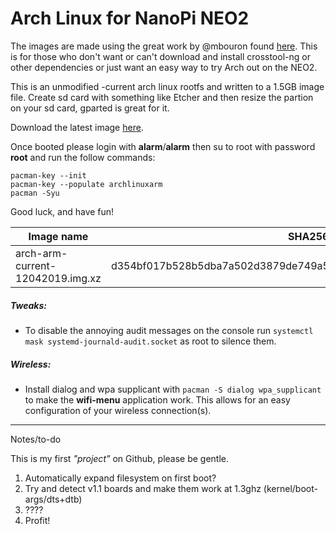 # Arch Linux for NanoPi NEO2
The images are made using the great work by @mbouron found [here](https://github.com/mbouron/archlinuxarm-nanopi-neo2).
This is for those who don't want or can't download and install crosstool-ng or other dependencies or just want an easy way to try Arch out on the NEO2.

This is an unmodified -current arch linux rootfs and written to a 1.5GB image file.
Create sd card with something like Etcher and then resize the partion on your sd card, gparted is great for it.

Download the latest image [here](https://github.com/RonnyReporter/nanopi-neo2-arch/releases).

Once booted please login with **alarm**/**alarm** then su to root with password **root** and run the follow commands:
```
pacman-key --init
pacman-key --populate archlinuxarm
pacman -Syu
```

Good luck, and have fun!

| Image name | SHA256 | Size |
| ---------- |--------|------|
| arch-arm-current-12042019.img.xz | d354bf017b528b5dba7a502d3879de749a54ea7b94be94e6af4251232a2126fd | 305MB |

##### Tweaks:
- To disable the annoying audit messages on the console run `systemctl mask systemd-journald-audit.socket` as root to silence them.

##### Wireless:
- Install dialog and wpa supplicant with `pacman -S dialog wpa_supplicant` to make the **wifi-menu** application work. This allows for an easy configuration of your wireless connection(s).

___
Notes/to-do

This is my first *"project"* on Github, please be gentle.

1. Automatically expand filesystem on first boot?
2. Try and detect v1.1 boards and make them work at 1.3ghz (kernel/boot-args/dts+dtb)
3. ????
4. Profit!

